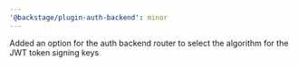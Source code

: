 ```yaml
---
'@backstage/plugin-auth-backend': minor
---
```


Added an option for the auth backend router to select the algorithm for the JWT token signing keys
